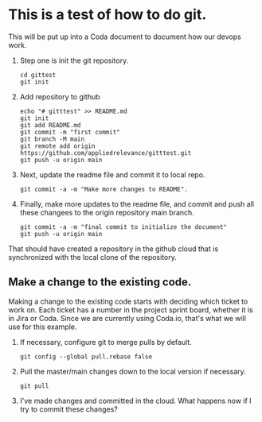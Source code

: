 # This is a test of how to do git.

This will be put up into a Coda document to document how our devops work.

1. Step one is init the git repository.

    ```
    cd gittest
    git init
    ```

1. Add repository to github

    ```
    echo "# gitttest" >> README.md
    git init
    git add README.md
    git commit -m "first commit"
    git branch -M main
    git remote add origin https://github.com/appliedrelevance/gitttest.git
    git push -u origin main
    ```
    
    
1. Next, update the readme file and commit it to local repo.

    ```
    git commit -a -m "Make more changes to README".
    ```

1. Finally, make more updates to the readme file, and commit and push all these changees to the origin repository main branch.

    ```
    git commit -a -m "final commit to initialize the document"
    git push -u origin main
    ```

That should have created a repository in the github cloud that is synchronized with the local clone of the repository. 

## Make a change to the existing code.

Making a change to the existing code starts with deciding which ticket to work on.  Each ticket has a number in the project sprint board, whether it is in Jira or Coda.  Since we are currently using Coda.io, that's what we will use for this example.  

1. If necessary, configure git to merge pulls by default.

    ```
    git config --global pull.rebase false
    ```

1. Pull the master/main changes down to the local version if necessary. 

    ```
    git pull
    ```

1. I've made changes and committed in the cloud.  What happens now if I try to commit these changes?




